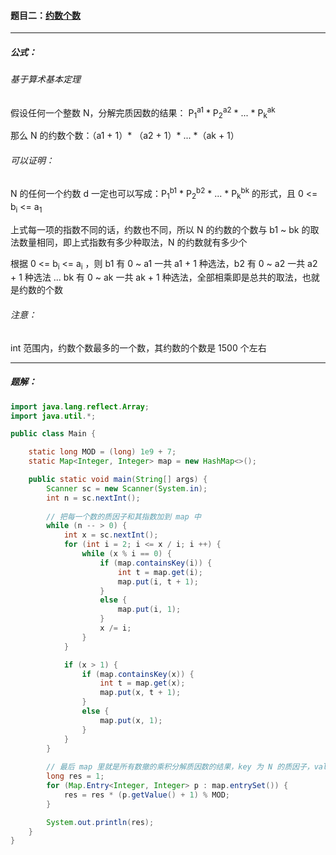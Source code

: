 #### 题目二：<a href="https://www.acwing.com/problem/content/872/">约数个数</a>

---------------------

##### 公式：

###### 基于算术基本定理

假设任何一个整数 N，分解完质因数的结果： P<sub>1</sub><sup>a1</sup> * P<sub>2</sub><sup>a2</sup> * ... * P<sub>k</sub><sup>ak</sup> 

那么 N 的约数个数：（a1 + 1）* （a2 + 1）* ... *（ak + 1）

###### 可以证明：

N 的任何一个约数 d 一定也可以写成：P<sub>1</sub><sup>b1</sup> * P<sub>2</sub><sup>b2</sup> * ... * P<sub>k</sub><sup>bk</sup> 的形式，且 0 <= b<sub>i</sub> <= a<sub>1</sub> 

上式每一项的指数不同的话，约数也不同，所以 N 的约数的个数与 b1 ~ bk 的取法数量相同，即上式指数有多少种取法，N 的约数就有多少个

根据 0 <= b<sub>i</sub> <= a<sub>i</sub> ，则 b1 有 0 ~ a1 一共 a1 + 1 种选法，b2 有 0 ~ a2 一共 a2 + 1 种选法 ... bk 有 0 ~ ak 一共 ak + 1 种选法，全部相乘即是总共的取法，也就是约数的个数

###### 注意：

int 范围内，约数个数最多的一个数，其约数的个数是 1500 个左右

------------------

##### 题解：

```java
import java.lang.reflect.Array;
import java.util.*;

public class Main {

    static long MOD = (long) 1e9 + 7;
    static Map<Integer, Integer> map = new HashMap<>();

    public static void main(String[] args) {
        Scanner sc = new Scanner(System.in);
        int n = sc.nextInt();
        
        // 把每一个数的质因子和其指数加到 map 中
        while (n -- > 0) {
            int x = sc.nextInt();
            for (int i = 2; i <= x / i; i ++) {
                while (x % i == 0) {
                    if (map.containsKey(i)) {
                        int t = map.get(i);
                        map.put(i, t + 1);
                    }
                    else {
                        map.put(i, 1);
                    }
                    x /= i;
                }
            }

            if (x > 1) {
                if (map.containsKey(x)) {
                    int t = map.get(x);
                    map.put(x, t + 1);
                }
                else {
                    map.put(x, 1);
                }
            }
        }
        
        // 最后 map 里就是所有数撤的乘积分解质因数的结果，key 为 N 的质因子，value 为质因子对应的指数
        long res = 1;
        for (Map.Entry<Integer, Integer> p : map.entrySet()) {
            res = res * (p.getValue() + 1) % MOD;
        }

        System.out.println(res);
    }
}
```


